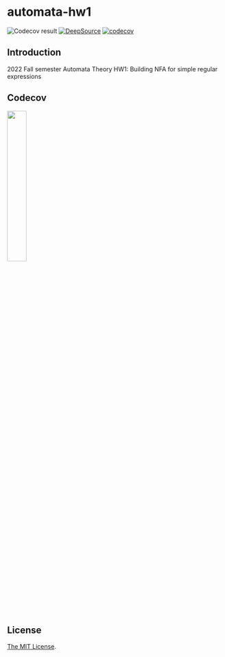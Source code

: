 # automata-hw1

![Codecov result](https://github.com/jnooree/automata-hw1/actions/workflows/codecov.yml/badge.svg) [![DeepSource](https://deepsource.io/gh/jnooree/automata-hw1.svg/?label=active+issues&show_trend=true&token=vT4eFT9vaqzW9_eY9W7vHqjV)](https://deepsource.io/gh/jnooree/automata-hw1/?ref=repository-badge) [![codecov](https://codecov.io/gh/jnooree/automata-hw1/branch/main/graph/badge.svg?token=UBJBXGI58J)](https://codecov.io/gh/jnooree/automata-hw1)

## Introduction

2022 Fall semester Automata Theory HW1: Building NFA for simple regular
expressions

## Codecov

<img src="https://codecov.io/gh/jnooree/automata-hw1/branch/main/graphs/sunburst.svg?token=UBJBXGI58J" width="30%">

## License

[The MIT License](LICENSE).
